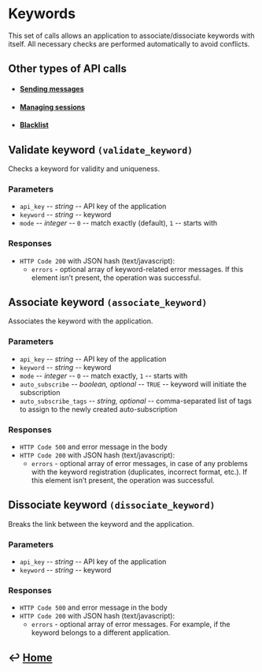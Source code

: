 Keywords
========

This set of calls allows an application to associate/dissociate keywords with itself. All necessary checks are performed automatically to avoid conflicts.

Other types of API calls
------------------------

- #### [Sending messages](https://github.com/CarouselSMS/API/tree/master/sections/api/messaging.md)

- #### [Managing sessions](https://github.com/CarouselSMS/API/tree/master/sections/api/sessions.md)

- #### [Blacklist](https://github.com/CarouselSMS/API/tree/master/sections/api/blacklist.md)


Validate keyword `(validate_keyword)`
-------------------------------------

Checks a keyword for validity and uniqueness.

### Parameters

-   `api_key` -- *string* -- API key of the application
-   `keyword` -- *string* -- keyword
-   `mode` -- *integer* -- `0` -- match exactly (default), `1` -- starts with

### Responses

-   `HTTP Code 200` with JSON hash (text/javascript):
    -   `errors` - optional array of keyword-related error messages. If
        this element isn’t present, the operation was successful.

Associate keyword `(associate_keyword)`
---------------------------------------

Associates the keyword with the application.

### Parameters

-   `api_key` -- *string* -- API key of the application
-   `keyword` -- *string* -- keyword
-   `mode` -- *integer* -- `0` -- match exactly, `1` -- starts with
-   `auto_subscribe` -- *boolean, optional* -- `TRUE` -- keyword will initiate
    the subscription
-   `auto_subscribe_tags` -- *string, optional* -- comma-separated list of
    tags to assign to the newly created auto-subscription

### Responses

-   `HTTP Code 500` and error message in the body
-   `HTTP Code 200` with JSON hash (text/javascript):
    -   `errors` - optional array of error messages, in case of any
        problems with the keyword registration (duplicates, incorrect
        format, etc.). If this element isn’t present, the operation was
        successful.

Dissociate keyword `(dissociate_keyword)`
-----------------------------------------

Breaks the link between the keyword and the application.

### Parameters

-   `api_key` -- *string* -- API key of the application
-   `keyword` -- *string* -- keyword

### Responses

-   `HTTP Code 500` and error message in the body
-   `HTTP Code 200` with JSON hash (text/javascript):
    -   `errors` - optional array of error messages. For example, if the
        keyword belongs to a different application.


&#8617; [Home](https://github.com/CarouselSMS/API)
--------------